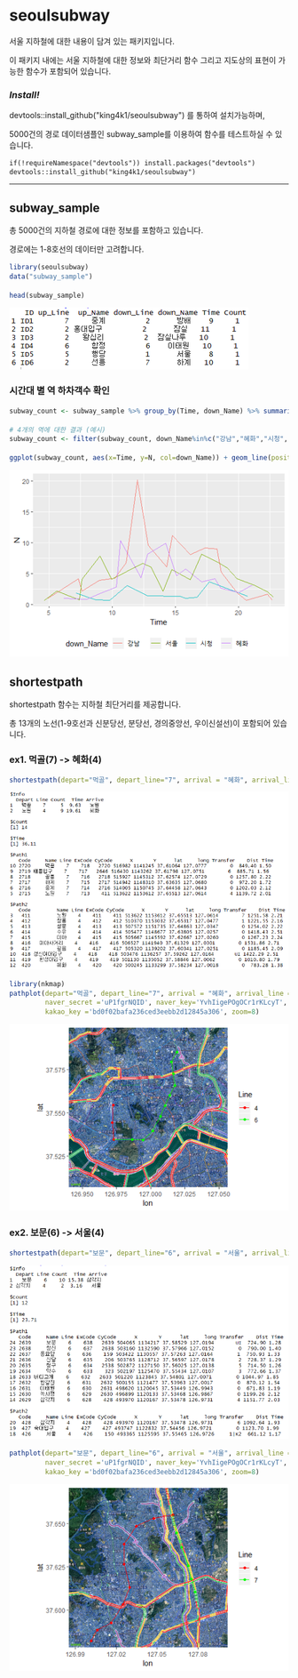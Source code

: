 # seoulsubway

서울 지하철에 대한 내용이 담겨 있는 패키지입니다.  

이 패키지 내에는 서울 지하철에 대한 정보와 최단거리 함수 그리고 지도상의 표현이 가능한 함수가 포함되어 있습니다.


### _Install!_ 

devtools::install_github("king4k1/seoulsubway") 를 통하여 설치가능하며,

5000건의 경로 데이터샘플인 subway_sample를 이용하여 함수를 테스트하실 수 있습니다. 

```
if(!requireNamespace("devtools")) install.packages("devtools")
devtools::install_github("king4k1/seoulsubway")
```

<hr>

## subway_sample

총 5000건의 지하철 경로에 대한 정보를 포함하고 있습니다.

경로에는 1-8호선의 데이터만 고려합니다.

```r
library(seoulsubway)
data("subway_sample")

head(subway_sample)
```
![](tools/head.png)


### 시간대 별 역 하차객수 확인 

```r
subway_count <- subway_sample %>% group_by(Time, down_Name) %>% summarise(N=n())

# 4개의 역에 대한 결과 (예시)
subway_count <- filter(subway_count, down_Name%in%c("강남","혜화","시청", "서울"))

ggplot(subway_count, aes(x=Time, y=N, col=down_Name)) + geom_line(position = 'jitter') +  theme(legend.position="bottom")
```
![](tools/Rplot1.png)


## shortestpath

shortestpath 함수는 지하철 최단거리를 제공합니다.

총 13개의 노선(1-9호선과 신분당선, 분당선, 경의중앙선, 우이신설선)이 포함되어 있습니다.


### ex1. 먹골(7) -> 혜화(4)
```r
shortestpath(depart="먹골", depart_line="7", arrival = "혜화", arrival_line = "4",)
```
![](tools/path1.png)


```r
library(nkmap)
pathplot(depart="먹골", depart_line="7", arrival = "혜화", arrival_line = "4",
         naver_secret ='uP1fgrNQID', naver_key='YvhIigePOgOCr1rKLcyT', 
         kakao_key ='bd0f02bafa236ced3eebb2d12845a306', zoom=8)
```
![](tools/Rplot2.png)


### ex2. 보문(6) -> 서울(4)
```r
shortestpath(depart="보문", depart_line="6", arrival = "서울", arrival_line = "4")
```
![](tools/path2.png)

```r
pathplot(depart="보문", depart_line="6", arrival = "서울", arrival_line = "4",
         naver_secret ='uP1fgrNQID', naver_key='YvhIigePOgOCr1rKLcyT', 
         kakao_key ='bd0f02bafa236ced3eebb2d12845a306', zoom=8)
```
![](tools/Rplot3.png)

